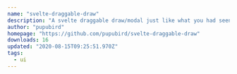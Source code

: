 ```yaml
---
name: "svelte-draggable-draw"
description: "A svelte draggable draw/modal just like what you had seen in any of the mobile app!"
author: "pupubird"
homepage: "https://github.com/pupubird/svelte-draggable-draw"
downloads: 16
updated: "2020-08-15T09:25:51.970Z"
tags: 
  - ui
---
```

